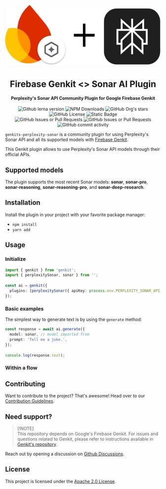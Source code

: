 ![Firebase Genkit + Anthropic AI](https://github.com/BelfoSamad/genkitx-perplexity-sonar/blob/main/assets/genkitx-perplexity-sonar.png?raw=true)

<h1 align="center">Firebase Genkit <> Sonar AI Plugin</h1>

<h4 align="center">Perplexity's Sonar API Community Plugin for Google Firebase Genkit</h4>

<div align="center">
   <img alt="Github lerna version" src="https://img.shields.io/github/lerna-json/v/BelfoSamad/?label=version">
   <img alt="NPM Downloads" src="https://img.shields.io/npm/dw/genkitx-perplexity-sonar">
   <img alt="GitHub Org's stars" src="https://img.shields.io/github/stars/BelfoSamad?style=social">
   <img alt="GitHub License" src="https://img.shields.io/github/license/BelfoSamad/">
   <img alt="Static Badge" src="https://img.shields.io/badge/yes-a?label=maintained">
</div>

<div align="center">
   <img alt="GitHub Issues or Pull Requests" src="https://img.shields.io/github/issues/BelfoSamad/genkitx-perplexity-sonar?color=blue">
   <img alt="GitHub Issues or Pull Requests" src="https://img.shields.io/github/issues-pr/BelfoSamad/genkitx-perplexity-sonar?color=blue">
   <img alt="GitHub commit activity" src="https://img.shields.io/github/commit-activity/m/BelfoSamad/genkitx-perplexity-sonar">
</div>

`genkitx-perplexity-sonar` is a community plugin for using Perplexity's Sonar API and all its supported models with [Firebase Genkit](https://github.com/firebase/genkit).

This Genkit plugin allows to use Perplexity's Sonar API models through their official APIs.

## Supported models

The plugin supports the most recent Sonar models:
**sonar**, **sonar-pro**, **sonar-reasoning**, **sonar-reasoning-pro**, and **sonar-deep-research**.

## Installation

Install the plugin in your project with your favorite package manager:

- `npm install `
- `yarn add `

## Usage

### Initialize

```typescript
import { genkit } from 'genkit';
import { perplexitySonar, sonar } from '';

const ai = genkit({
  plugins: [perplexitySonar({ apiKey: process.env.PERPLEXITY_SONAR_API_KEY })],
});
```

### Basic examples

The simplest way to generate text is by using the `generate` method:

```typescript
const response = await ai.generate({
  model: sonar, // model imported from 
  prompt: 'Tell me a joke.',
});

console.log(response.text);
```

### Within a flow


## Contributing

Want to contribute to the project? That's awesome! Head over to our [Contribution Guidelines](CONTRIBUTING.md).

## Need support?

> \[!NOTE\]\
> This repository depends on Google's Firebase Genkit. For issues and questions related to Genkit, please refer to instructions available in [Genkit's repository](https://github.com/firebase/genkit).

Reach out by opening a discussion on [Github Discussions](https://github.com/BelfoSamad/genkitx-openai/discussions).

## License

This project is licensed under the [Apache 2.0 License](https://github.com/BelfoSamad/genkitx-perplexity-sonar/blob/main/LICENSE).

